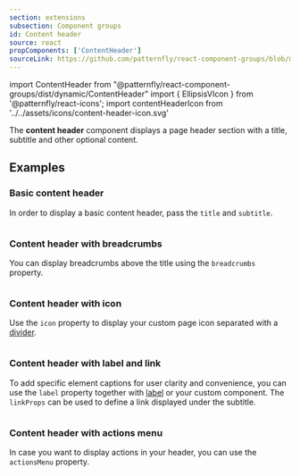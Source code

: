 ```yaml
---
section: extensions
subsection: Component groups
id: Content header
source: react
propComponents: ['ContentHeader']
sourceLink: https://github.com/patternfly/react-component-groups/blob/main/packages/module/patternfly-docs/content/extensions/component-groups/examples/ContentHeader/ContentHeader.md
---
```


import ContentHeader from "@patternfly/react-component-groups/dist/dynamic/ContentHeader"
import { EllipsisVIcon } from '@patternfly/react-icons';
import contentHeaderIcon from '../../assets/icons/content-header-icon.svg'

The **content header** component displays a page header section with a title, subtitle and other optional content.

## Examples

### Basic content header

In order to display a basic content header, pass the `title` and `subtitle`.

```js file="./ContentHeaderExample.tsx"

```

### Content header with breadcrumbs

You can display breadcrumbs above the title using the `breadcrumbs` property.

```js file="./ContentHeaderBreadCrumbExample.tsx"

```

### Content header with icon

Use the `icon` property to display your custom page icon separated with a [divider](/components/divider).

```js file="./ContentHeaderIconExample.tsx"

```

### Content header with label and link

To add specific element captions for user clarity and convenience, you can use the `label` property together with [label](/components/label) or your custom component. The `linkProps` can be used to define a link displayed under the subtitle.

```js file="./ContentHeaderLabelLinkExample.tsx"

```

### Content header with actions menu

In case you want to display actions in your header, you can use the `actionsMenu` property.

```js file="./ContentHeaderActionsExample.tsx"

```